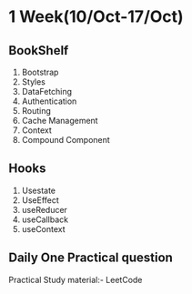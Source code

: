 # 1 Week(10/Oct-17/Oct)

## BookShelf

1. Bootstrap
2. Styles
3. DataFetching
4. Authentication
5. Routing
6. Cache Management
7. Context
8. Compound Component 

## Hooks

1. Usestate
2. UseEffect
3. useReducer
4. useCallback
5. useContext

## Daily One Practical question
 
 Practical Study material:- LeetCode

